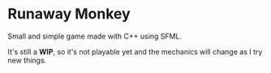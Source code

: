 # Runaway Monkey

Small and simple game made with C++ using SFML.

It's still a **WIP**, so it's not playable yet and the mechanics will change as I try new things.

